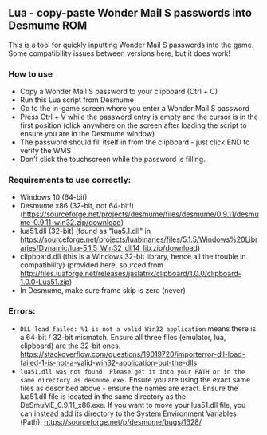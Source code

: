 ## Lua - copy-paste Wonder Mail S passwords into Desmume ROM

This is a tool for quickly inputting Wonder Mail S passwords into the game. Some compatibility issues between versions here, but it does work!

### How to use

- Copy a Wonder Mail S password to your clipboard (Ctrl + C)
- Run this Lua script from Desmume
- Go to the in-game screen where you enter a Wonder Mail S password
- Press Ctrl + V while the password entry is empty and the cursor is in the first position (click anywhere on the screen after loading the script to ensure you are in the Desmume window)
- The password should fill itself in from the clipboard - just click END to verify the WMS
- Don't click the touchscreen while the password is filling.


### Requirements to use correctly:

- Windows 10 (64-bit)
- Desmume x86 (32-bit, not 64-bit!)
   (https://sourceforge.net/projects/desmume/files/desmume/0.9.11/desmume-0.9.11-win32.zip/download)
- lua51.dll (32-bit)
   (found as "lua5.1.dll" in https://sourceforge.net/projects/luabinaries/files/5.1.5/Windows%20Libraries/Dynamic/lua-5.1.5_Win32_dll14_lib.zip/download)
- clipboard.dll (this is a Windows 32-bit library, hence all the trouble in compatibility)
   (provided here, sourced from http://files.luaforge.net/releases/jaslatrix/clipboard/1.0.0/clipboard-1.0.0-Lua51.zip)
- In Desmume, make sure frame skip is zero (never)

### Errors:

- `DLL load failed: %1 is not a valid Win32 application`
   means there is a 64-bit / 32-bit mismatch. Ensure all three files (emulator, lua, clipboard) are the 32-bit ones.
   https://stackoverflow.com/questions/19019720/importerror-dll-load-failed-1-is-not-a-valid-win32-application-but-the-dlls
- `lua51.dll was not found. Please get it into your PATH or in the same directory as desmume.exe.`
   Ensure you are using the exact same files as described above - ensure the names are exact.
   Ensure the lua51.dll file is located in the same directory as the DeSmuME_0.9.11_x86.exe.
   If you want to move your lua51.dll file, you can instead add its directory
   to the System Environment Variables (Path).
   https://sourceforge.net/p/desmume/bugs/1628/
